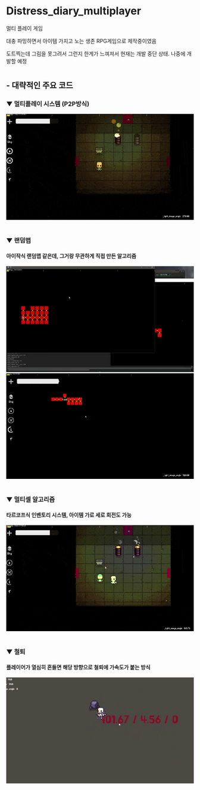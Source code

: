 # Distress_diary_multiplayer

멀티 플레이 게임

대충 파밍하면서 아이템 가지고 노는 생존 RPG게임으로 제작중이였음


도트찍는데 그림을 못그려서 그런지 한계가 느껴져서 현재는 개발 중단 상태. 
나중에 개발할 예정

#



## - 대략적인 주요 코드


### ▼ 멀티플레이 시스템 (P2P방식)

![preview_1](preview1.gif)

#

### ▼ 랜덤맵 
#### 아이작식 랜덤맵 같은데, 그거랑 무관하게 직접 만든 알고리즘

![preview_2_1](preview2_1.gif)
![preview_2_2](preview2_2.gif)

#

### ▼ 멀티셀 알고리즘 

#### 타르코프식 인벤토리 시스템, 아이템 가로 세로 회전도 가능

![preview_3](preview3.gif)

#

### ▼ 철퇴 

#### 플레이어가 열심히 흔들면 해당 방향으로 철퇴에 가속도가 붙는 방식

![preview_4](preview4.gif)

#


